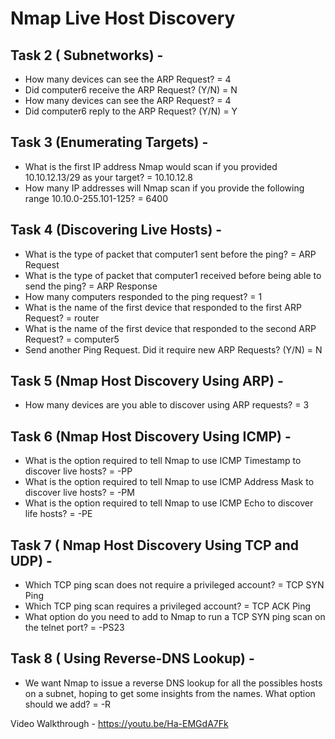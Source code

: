 # Nmap Live Host Discovery
## Task 2 ( Subnetworks) - 
* How many devices can see the ARP Request?
 = 4
* Did computer6 receive the ARP Request? (Y/N)
 = N
* How many devices can see the ARP Request?
 = 4
* Did computer6 reply to the ARP Request? (Y/N)
 = Y
## Task 3 (Enumerating Targets) - 
* What is the first IP address Nmap would scan if you provided 10.10.12.13/29 as your target?
 = 10.10.12.8
* How many IP addresses will Nmap scan if you provide the following range 10.10.0-255.101-125? 
 = 6400
## Task 4 (Discovering Live Hosts) -
* What is the type of packet that computer1 sent before the ping?
 = ARP Request
* What is the type of packet that computer1 received before being able to send the ping?
 = ARP Response
* How many computers responded to the ping request?
 = 1
* What is the name of the first device that responded to the first ARP Request?
 = router
* What is the name of the first device that responded to the second ARP Request?
 = computer5
* Send another Ping Request. Did it require new ARP Requests? (Y/N)
 = N
## Task 5 (Nmap Host Discovery Using ARP) - 
* How many devices are you able to discover using ARP requests?
 = 3
## Task 6 (Nmap Host Discovery Using ICMP) - 
* What is the option required to tell Nmap to use ICMP Timestamp to discover live hosts?
 = -PP
* What is the option required to tell Nmap to use ICMP Address Mask to discover live hosts?
 = -PM
* What is the option required to tell Nmap to use ICMP Echo to discover life hosts?
 = -PE
## Task 7 ( Nmap Host Discovery Using TCP and UDP) - 
* Which TCP ping scan does not require a privileged account?
 = TCP SYN Ping
* Which TCP ping scan requires a privileged account?
 = TCP ACK Ping
* What option do you need to add to Nmap to run a TCP SYN ping scan on the telnet port?
 = -PS23
## Task 8 ( Using Reverse-DNS Lookup) - 
* We want Nmap to issue a reverse DNS lookup for all the possibles hosts on a subnet, hoping to get some insights from the names. What option should we add?
 = -R

Video Walkthrough - https://youtu.be/Ha-EMGdA7Fk